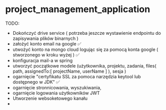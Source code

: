# project_management_application

TODO:
- Dokończyć drive service ( potrzeba jeszcze wystawienie endpointu do zapisywania plików binarnych )
- założyć konto email na google :white_check_mark:
- utwożyć konto na mongo cloud logując się za pomocą konta google ( stworzonego w kroku wyżej ) :white_check_mark:
- konfiguracja mail-a w spring 
- utworzyć początkowe modele (użytkownika, projektu, zadania, files( path, assignedTo:[ projectName, userName ] ), sesja )
- ogarnięcie "certyfikatu SSL za pomoca narzędzia keytool lub dostępnego w JDK" :white_check_mark:
- ogarnięcie stronnicowania, wyszukiwania, 
- ogarnięcie logowania użytkowników JWT 
- Utworzenie websoketowego kanału
- 
